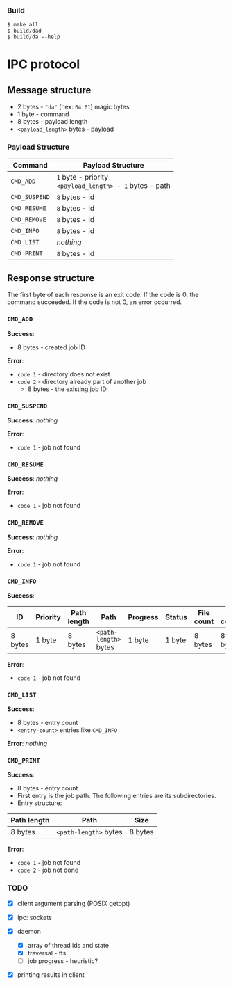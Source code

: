 ### Build

```shell
$ make all
$ build/dad
$ build/da --help
```

# IPC protocol

## Message structure
- 2 bytes - `"da"` (hex: `64 61`) magic bytes
- 1 byte - command
- 8 bytes - payload length
- `<payload_length>` bytes - payload

### Payload Structure

| Command       | Payload Structure                                             |
| ------------- | ------------------------------------------------------------- |
| `CMD_ADD`     | `1` byte - priority <br/> `<payload_length> - 1` bytes - path |
| `CMD_SUSPEND` | `8` bytes - id                                                |
| `CMD_RESUME`  | `8` bytes - id                                                |
| `CMD_REMOVE`  | `8` bytes - id                                                |
| `CMD_INFO`    | `8` bytes - id                                                |
| `CMD_LIST`    | *nothing*                                                     |
| `CMD_PRINT`   | `8` bytes - id                                                |

## Response structure

The first byte of each response is an exit code.
If the code is 0, the command succeeded.
If the code is not 0, an error occurred.

### `CMD_ADD`

**Success**:
- 8 bytes - created job ID

**Error**:
- `code 1` - directory does not exist
- `code 2` - directory already part of another job
    - 8 bytes - the existing job ID

### `CMD_SUSPEND`

**Success**: *nothing*

**Error**:
- `code 1` - job not found

### `CMD_RESUME`

**Success**: *nothing*

**Error**:
- `code 1` - job not found

### `CMD_REMOVE`

**Success**: *nothing*

**Error**:
- `code 1` - job not found

### `CMD_INFO`

**Success**:

| ID      | Priority | Path length | Path                  | Progress | Status | File count | Dir count |
|---------|----------|-------------|-----------------------|----------|--------|------------|-----------|
| 8 bytes | 1 byte   | 8 bytes     | `<path-length>` bytes | 1 byte   | 1 byte | 8 bytes    | 8 bytes   |

**Error**:
- `code 1` - job not found

### `CMD_LIST`

**Success**:
- 8 bytes - entry count
- `<entry-count>` entries like `CMD_INFO`

**Error**: *nothing*

### `CMD_PRINT`

**Success**:
- 8 bytes - entry count
- First entry is the job path. The following entries are its subdirectories.
- Entry structure:

| Path length | Path                  | Size    |
|-------------|-----------------------|---------|
| 8 bytes     | `<path-length>` bytes | 8 bytes |

**Error**:
- `code 1` - job not found
- `code 2` - job not done

### TODO

- [x] client argument parsing (POSIX getopt)
- [x] ipc: sockets
- [x] daemon
    - [x] array of thread ids and state
    - [x] traversal - fts
    - [ ] job progress - heuristic?
- [x] printing results in client

